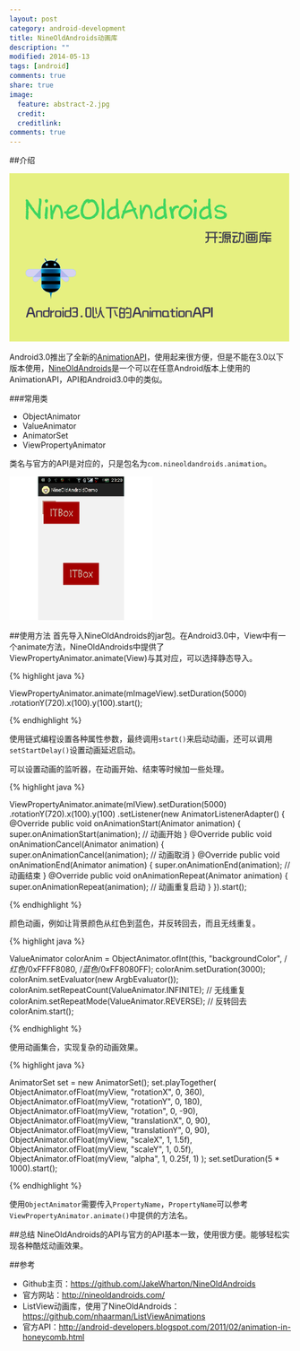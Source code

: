 ```yaml
---
layout: post
category: android-development
title: NineOldAndroids动画库
description: ""
modified: 2014-05-13
tags: [android]
comments: true
share: true
image:
  feature: abstract-2.jpg
  credit: 
  creditlink: 
comments: true
---
```

##介绍

![](https://raw.githubusercontent.com/baoyongzhang/test_pages/gh-pages/NineOldAndroids.png)

Android3.0推出了全新的[AnimationAPI](http://android-developers.blogspot.com/2011/02/animation-in-honeycomb.html)，使用起来很方便，但是不能在3.0以下版本使用，[NineOldAndroids](https://github.com/JakeWharton/NineOldAndroids)是一个可以在任意Android版本上使用的AnimationAPI，API和Android3.0中的类似。

###常用类
* ObjectAnimator
* ValueAnimator 
* AnimatorSet 
* ViewPropertyAnimator 

类名与官方的API是对应的，只是包名为`com.nineoldandroids.animation`。


![](https://raw.githubusercontent.com/baoyongzhang/test_pages/gh-pages/NineOldAndroid_demo.gif)

##使用方法
首先导入NineOldAndroids的jar包。在Android3.0中，View中有一个animate方法，NineOldAndroids中提供了ViewPropertyAnimator.animate(View)与其对应，可以选择静态导入。

{% highlight java %}

ViewPropertyAnimator.animate(mImageView).setDuration(5000)
				.rotationY(720).x(100).y(100).start();

{% endhighlight %}

使用链式编程设置各种属性参数，最终调用`start()`来启动动画，还可以调用`setStartDelay()`设置动画延迟启动。

可以设置动画的监听器，在动画开始、结束等时候加一些处理。


{% highlight java %}

ViewPropertyAnimator.animate(mIView).setDuration(5000)
				.rotationY(720).x(100).y(100)
				.setListener(new AnimatorListenerAdapter() {
					@Override
					public void onAnimationStart(Animator animation) {
						super.onAnimationStart(animation);
						// 动画开始
					}
					@Override
					public void onAnimationCancel(Animator animation) {
						super.onAnimationCancel(animation);
						// 动画取消
					}
					@Override
					public void onAnimationEnd(Animator animation) {
						super.onAnimationEnd(animation);
						// 动画结束
					}
					@Override
					public void onAnimationRepeat(Animator animation) {
						super.onAnimationRepeat(animation);
						// 动画重复启动
					}
				}).start();

{% endhighlight %}

颜色动画，例如让背景颜色从红色到蓝色，并反转回去，而且无线重复。

{% highlight java %}

ValueAnimator colorAnim = ObjectAnimator.ofInt(this, "backgroundColor", /*红色*/0xFFFF8080, /*蓝色*/0xFF8080FF);
colorAnim.setDuration(3000);
colorAnim.setEvaluator(new ArgbEvaluator());
colorAnim.setRepeatCount(ValueAnimator.INFINITE);   // 无线重复
colorAnim.setRepeatMode(ValueAnimator.REVERSE); // 反转回去
colorAnim.start();

{% endhighlight %}

使用动画集合，实现复杂的动画效果。

{% highlight java %}

AnimatorSet set = new AnimatorSet();
set.playTogether(
    ObjectAnimator.ofFloat(myView, "rotationX", 0, 360),
    ObjectAnimator.ofFloat(myView, "rotationY", 0, 180),
    ObjectAnimator.ofFloat(myView, "rotation", 0, -90),
    ObjectAnimator.ofFloat(myView, "translationX", 0, 90),
    ObjectAnimator.ofFloat(myView, "translationY", 0, 90),
    ObjectAnimator.ofFloat(myView, "scaleX", 1, 1.5f),
    ObjectAnimator.ofFloat(myView, "scaleY", 1, 0.5f),
    ObjectAnimator.ofFloat(myView, "alpha", 1, 0.25f, 1)
);
set.setDuration(5 * 1000).start();

{% endhighlight %}

使用`ObjectAnimator`需要传入`PropertyName`，`PropertyName`可以参考`ViewPropertyAnimator.animate()`中提供的方法名。

##总结
NineOldAndroids的API与官方的API基本一致，使用很方便。能够轻松实现各种酷炫动画效果。

##参考
* Github主页：https://github.com/JakeWharton/NineOldAndroids
* 官方网站：http://nineoldandroids.com/
* ListView动画库，使用了NineOldAndroids：https://github.com/nhaarman/ListViewAnimations
* 官方API：http://android-developers.blogspot.com/2011/02/animation-in-honeycomb.html
